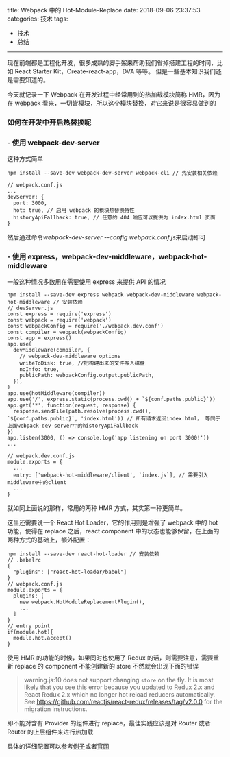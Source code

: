 title: Webpack 中的 Hot-Module-Replace
date: 2018-09-06 23:37:53
categories: 技术
tags:

- 技术
- 总结

---

现在前端都是工程化开发，很多成熟的脚手架来帮助我们省掉搭建工程的时间，比如 React Starter Kit，Create-react-app，DVA 等等。
但是一些基本知识我们还是需要知道的。

今天就记录一下 Webpack 在开发过程中经常用到的热加载模块简称 HMR，因为在 webpack 看来，一切皆模块，所以这个模块替换，对它来说是很容易做到的

### 如何在开发中开启热替换呢

### - 使用 webpack-dev-server

这种方式简单

```
npm install --save-dev webpack-dev-server webpack-cli // 先安装相关依赖

// webpack.conf.js
...
devServer: {
  port: 3000,
  hot: true, // 启用 webpack 的模块热替换特性
  historyApiFallback: true, // 任意的 404 响应可以提供为 index.html 页面
}
```

然后通过命令*webpack-dev-server --config webpack.conf.js*来启动即可

### - 使用 express，webpack-dev-middleware，webpack-hot-middleware

一般这种情况多数用在需要使用 express 来提供 API 的情况

```
npm install --save-dev express webpack webpack-dev-middleware webpack-hot-middleware // 安装依赖
// devServer.js
const express = require('express')
const webpack = require('webpack')
const webpackConfig = require('./webpack.dev.conf')
const compiler = webpack(webpackConfig)
const app = express()
app.use(
  devMiddleware(compiler, {
    // webpack-dev-middleware options
    writeToDisk: true, //把构建出来的文件写入磁盘
    noInfo: true,
    publicPath: webpackConfig.output.publicPath,
  }),
)
app.use(hotMiddleware(compiler))
app.use('/', express.static(process.cwd() + `${conf.paths.public}`))
app.get('*', function(request, response) {
  response.sendFile(path.resolve(process.cwd(), `${conf.paths.public}`, 'index.html')) // 所有请求返回index.html， 等同于上面webpack-dev-server中的historyApiFallback
})
app.listen(3000, () => console.log('app listening on port 3000!'))
...

// webpack.dev.conf.js
module.exports = {
  ...
  entry: ['webpack-hot-middleware/client', `index.js`], // 需要引入middleware中的client
  ...
}
```

就如同上面说的那样，常用的两种 HMR 方式，其实第一种更简单。

这里还需要说一个 React Hot Loader，它的作用则是增强了 webpack 中的 hot 功能，使得在 replace 之后，react component 中的状态也能够保留，在上面的两种方式的基础上，额外配置：

```
npm install --save-dev react-hot-loader // 安装依赖
// .babelrc
{
  "plugins": ["react-hot-loader/babel"]
}
// webpack.conf.js
module.exports = {
  plugins: [
    new webpack.HotModuleReplacementPlugin(),
    ...
  ]
}
// entry point
if(module.hot){
  module.hot.accept()
}
```

使用 HMR 的功能的时候，如果同时也使用了 Redux 的话，则需要注意，需要重新 replace 的 component 不能创建新的 store 不然就会出现下面的错误

> warning.js:10 <Provider> does not support changing `store` on the fly. It is most likely that you see this error because you updated to Redux 2.x and React Redux 2.x which no longer hot reload reducers automatically. See https://github.com/reactjs/react-redux/releases/tag/v2.0.0 for the migration instructions.

即不能对含有 Provider 的组件进行 replace，最佳实践应该是对 Router 或者 Router 的上层组件来进行热加载

具体的详细配置可以参考[例子](https://blog.csdn.net/dengdengda/article/details/78746208)或者[官网](https://www.npmjs.com/package/react-hot-loader)
